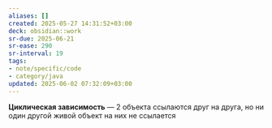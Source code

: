 ```yaml
---
aliases: []
created: 2025-05-27 14:31:52+03:00
deck: obsidian::work
sr-due: 2025-06-21
sr-ease: 290
sr-interval: 19
tags:
- note/specific/code
- category/java
updated: 2025-06-02 07:32:09+03:00
---
```


**Циклическая зависимость**
—
2 объекта ссылаются друг на друга, но ни один другой живой объект на них не ссылается